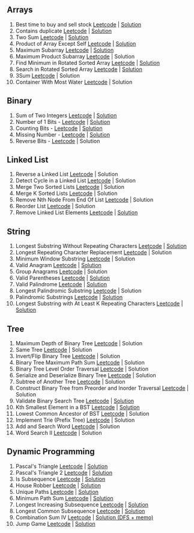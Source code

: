 ## Arrays

1. Best time to buy and sell stock [Leetcode](https://leetcode.com/problems/best-time-to-buy-and-sell-stock) | [Solution](https://github.com/delawere/top-75-leetcode-questions/blob/main/questions/best-time-to-buy-and-sell-stock.js)
2. Contains duplicate [Leetcode](https://leetcode.com/problems/contains-duplicate) | [Solution](https://github.com/delawere/top-75-leetcode-questions/blob/main/questions/contains-duplicate.js)
3. Two Sum [Leetcode](https://leetcode.com/problems/two-sum/) | [Solution](https://github.com/delawere/top-75-leetcode-questions/blob/main/questions/two-sum.js)
4. Product of Array Except Self [Leetcode](https://leetcode.com/problems/product-of-array-except-self/) | [Solution](https://github.com/delawere/top-75-leetcode-questions/blob/main/questions/product-of-array-except-self.js)
5. Maximum Subarray [Leetcode](https://leetcode.com/problems/maximum-subarray/) | [Solution](https://github.com/delawere/top-75-leetcode-questions/blob/main/questions/maximum-subarray.js)
6. Maximum Product Subarray [Leetcode]([https://leetcode.com/problems/maximum-product-subarray/) | Solution
7. Find Minimum in Rotated Sorted Array [Leetcode](https://leetcode.com/problems/find-minimum-in-rotated-sorted-array/) | [Solution](https://github.com/delawere/top-75-leetcode-questions/blob/main/questions/find-minimum-in-rotated-sorted-array.js)
8. Search in Rotated Sorted Array [Leetcode](https://leetcode.com/problems/search-in-rotated-sorted-array/) | [Solution](https://github.com/delawere/top-75-leetcode-questions/blob/main/questions/search-in-rotated-sorted-array.js)
9. 3Sum [Leetcode](https://leetcode.com/problems/3sum/) | Solution
10. Container With Most Water [Leetcode](https://leetcode.com/problems/container-with-most-water/) | Solution


## Binary

1. Sum of Two Integers [Leetcode](https://leetcode.com/problems/sum-of-two-integers/) | [Solution](https://github.com/delawere/top-75-leetcode-questions/blob/main/questions/sum-of-two-integers.js)
2. Number of 1 Bits - [Leetcode](https://leetcode.com/problems/number-of-1-bits/) | [Solution](https://github.com/delawere/top-75-leetcode-questions/blob/main/questions/number-of-1-bits.js)
3. Counting Bits - [Leetcode](https://leetcode.com/problems/counting-bits/) | [Solution](https://github.com/delawere/top-75-leetcode-questions/blob/main/questions/counting-bits.js)
4. Missing Number - [Leetcode](https://leetcode.com/problems/missing-number/) | [Solution](https://github.com/delawere/top-75-leetcode-questions/blob/main/questions/missing-number.js)
5. Reverse Bits - [Leetcode](https://leetcode.com/problems/reverse-bits/) | Solution


## Linked List

1. Reverse a Linked List [Leetcode](https://leetcode.com/problems/reverse-linked-list/) | Solution
2. Detect Cycle in a Linked List [Leetcode](https://leetcode.com/problems/linked-list-cycle/) | Solution
3. Merge Two Sorted Lists [Leetcode](https://leetcode.com/problems/merge-two-sorted-lists/) | Solution
4. Merge K Sorted Lists [Leetcode](https://leetcode.com/problems/merge-k-sorted-lists/) | Solution
5. Remove Nth Node From End Of List [Leetcode](https://leetcode.com/problems/remove-nth-node-from-end-of-list/) | Solution
6. Reorder List [Leetcode](https://leetcode.com/problems/reorder-list/) | Solution
7. Remove Linked List Elements [Leetcode](https://leetcode.com/problems/remove-linked-list-elements/) | [Solution](https://github.com/delawere/top-75-leetcode-questions/blob/main/questions/remove-linked-list-elements.js)


## String

1. Longest Substring Without Repeating Characters [Leetcode](https://leetcode.com/problems/longest-substring-without-repeating-characters/) | [Solution](https://github.com/delawere/top-75-leetcode-questions/blob/main/questions/longest-substring-without-repeating-characters.js)
2. Longest Repeating Character Replacement [Leetcode](https://leetcode.com/problems/longest-repeating-character-replacement/) | Solution
3. Minimum Window Substring [Leetcode](https://leetcode.com/problems/minimum-window-substring/) | Solution
4. Valid Anagram [Leetcode](https://leetcode.com/problems/valid-anagram/) | [Solution](https://github.com/delawere/top-75-leetcode-questions/blob/main/questions/valid-anagram.js)
5. Group Anagrams [Leetcode](https://leetcode.com/problems/group-anagrams/) | Solution
6. Valid Parentheses [Leetcode](https://leetcode.com/problems/valid-parentheses/) | [Solution](https://github.com/delawere/top-75-leetcode-questions/blob/main/questions/valid-parentheses.js)
7. Valid Palindrome [Leetcode](https://leetcode.com/problems/valid-palindrome/) | [Solution](https://github.com/delawere/top-75-leetcode-questions/blob/main/questions/valid-palindrome.js)
8. Longest Palindromic Substring [Leetcode](https://leetcode.com/problems/longest-palindromic-substring/) | Solution
9. Palindromic Substrings [Leetcode](https://leetcode.com/problems/palindromic-substrings/) | [Solution](https://github.com/delawere/top-75-leetcode-questions/blob/main/questions/palindromic-substrings.js)
10. Longest Substring with At Least K Repeating Characters [Leetcode](https://leetcode.com/problems/longest-substring-with-at-least-k-repeating-characters/) | [Solution](https://github.com/delawere/top-75-leetcode-questions/blob/main/questions/longest-substring-with-at-least-k-repeating-characters.js)


## Tree

1. Maximum Depth of Binary Tree [Leetcode](https://leetcode.com/problems/maximum-depth-of-binary-tree/) | Solution
2. Same Tree [Leetcode](https://leetcode.com/problems/same-tree/) | Solution
3. Invert/Flip Binary Tree [Leetcode](https://leetcode.com/problems/invert-binary-tree/) | Solution
4. Binary Tree Maximum Path Sum [Leetcode](https://leetcode.com/problems/binary-tree-maximum-path-sum/) | Solution
5. Binary Tree Level Order Traversal [Leetcode](https://leetcode.com/problems/binary-tree-level-order-traversal/) | Solution
6. Serialize and Deserialize Binary Tree [Leetcode](https://leetcode.com/problems/serialize-and-deserialize-binary-tree/) | Solution
7. Subtree of Another Tree [Leetcode](https://leetcode.com/problems/subtree-of-another-tree/) | Solution
8. Construct Binary Tree from Preorder and Inorder Traversal [Leetcode](https://leetcode.com/problems/construct-binary-tree-from-preorder-and-inorder-traversal/) | Solution
9. Validate Binary Search Tree [Leetcode](https://leetcode.com/problems/validate-binary-search-tree/) | [Solution](https://github.com/delawere/top-75-leetcode-questions/blob/main/questions/validate-binary-search-tree.js)
10. Kth Smallest Element in a BST [Leetcode](https://leetcode.com/problems/kth-smallest-element-in-a-bst/) | [Solution](https://github.com/delawere/top-75-leetcode-questions/blob/main/questions/kth-smallest-element-in-a-bst.js)
11. Lowest Common Ancestor of BST [Leetcode](https://leetcode.com/problems/lowest-common-ancestor-of-a-binary-search-tree/) | Solution
12. Implement Trie (Prefix Tree) [Leetcode](https://leetcode.com/problems/implement-trie-prefix-tree/) | Solution
13. Add and Search Word [Leetcode](https://leetcode.com/problems/add-and-search-word-data-structure-design/) | Solution
14. Word Search II [Leetcode](https://leetcode.com/problems/word-search-ii/) | Solution


## Dynamic Programming

1.  Pascal's Triangle [Leetcode](https://leetcode.com/problems/pascals-triangle/) | [Solution](https://github.com/delawere/top-75-leetcode-questions/blob/main/questions/pascals-triangle.js)
2.  Pascal's Triangle 2 [Leetcode](https://leetcode.com/problems/pascals-triangle-ii/) |  [Solution](https://github.com/delawere/top-75-leetcode-questions/blob/main/questions/pascals-triangle-ii.js)
3.  Is Subsequence [Leetcode](https://leetcode.com/problems/is-subsequence/) | [Solution](https://github.com/delawere/top-75-leetcode-questions/blob/main/questions/is-subsequence.js)
4.  House Robber [Leetcode](house-robber) | [Solution](https://github.com/delawere/top-75-leetcode-questions/blob/main/questions/house-robber.js)
5.  Unique Paths [Leetcode](https://leetcode.com/problems/unique-paths/) | [Solution](https://github.com/delawere/top-75-leetcode-questions/blob/main/questions/unique-paths.js)
6.  Minimum Path Sum [Leetcode](https://leetcode.com/problems/minimum-path-sum/) | [Solution](https://github.com/delawere/top-75-leetcode-questions/blob/main/questions/minimum-path-sum.js)
7.  Longest Increasing Subsequence [Leetcode](https://leetcode.com/problems/longest-increasing-subsequence/) | [Solution](https://github.com/delawere/top-75-leetcode-questions/blob/main/questions/longest-increasing-subsequence.js)
8.  Longest Common Subsequence [Leetcode](https://leetcode.com/problems/longest-common-subsequence/) | [Solution](https://github.com/delawere/top-75-leetcode-questions/blob/main/questions/longest-common-subsequence.js)
9.  Combination Sum IV [Leetcode](https://leetcode.com/problems/combination-sum-iv/) | [Solution (DFS + memo)](https://github.com/delawere/top-75-leetcode-questions/blob/main/questions/combination-sum-iv.js)
10.  Jump Game [Leetcode](https://leetcode.com/problems/jump-game/) | [Solution](https://github.com/delawere/top-75-leetcode-questions/blob/main/questions/jump-game.js)
